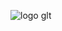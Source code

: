 ![logo glt](https://user-images.githubusercontent.com/11213043/39473191-275f8ad8-4d6b-11e8-9267-6c09363e5217.jpg)
